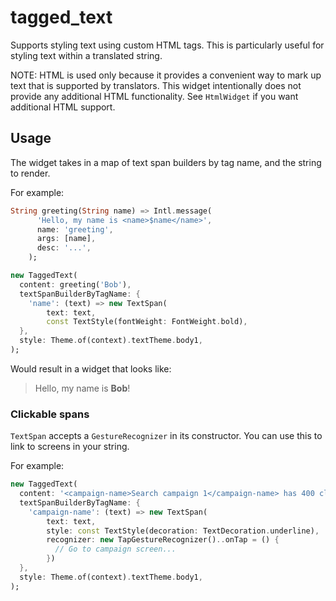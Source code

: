 # tagged_text

Supports styling text using custom HTML tags. This is particularly useful for
styling text within a translated string.

NOTE: HTML is used only because it provides a convenient way to mark up text
that is supported by translators. This widget intentionally does not
provide any additional HTML functionality. See `HtmlWidget` if you want
additional HTML support.

## Usage

The widget takes in a map of text span builders by tag name, and the string to
render.

For example:

```dart
String greeting(String name) => Intl.message(
      'Hello, my name is <name>$name</name>',
      name: 'greeting',
      args: [name],
      desc: '...',
    );

new TaggedText(
  content: greeting('Bob'),
  textSpanBuilderByTagName: {
    'name': (text) => new TextSpan(
        text: text,
        const TextStyle(fontWeight: FontWeight.bold),
  },
  style: Theme.of(context).textTheme.body1,
);
```

Would result in a widget that looks like:

> Hello, my name is **Bob**!

### Clickable spans

`TextSpan` accepts a `GestureRecognizer` in its constructor. You can use this to
link to screens in your string.

For example:

```dart
new TaggedText(
  content: '<campaign-name>Search campaign 1</campaign-name> has 400 clicks.',
  textSpanBuilderByTagName: {
    'campaign-name': (text) => new TextSpan(
        text: text,
        style: const TextStyle(decoration: TextDecoration.underline),
        recognizer: new TapGestureRecognizer()..onTap = () {
          // Go to campaign screen...
        })
  },
  style: Theme.of(context).textTheme.body1,
);
```
